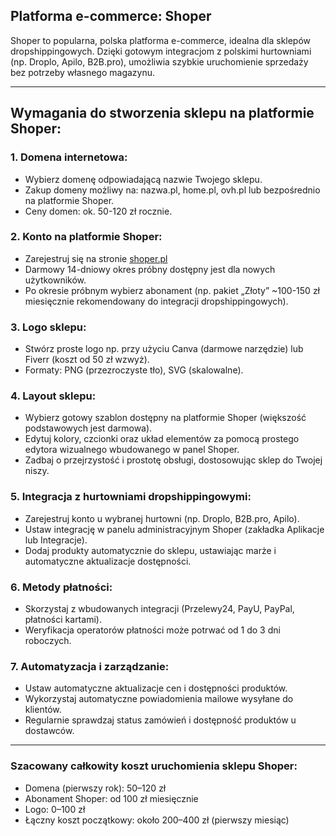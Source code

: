 ## Platforma e-commerce: Shoper

Shoper to popularna, polska platforma e-commerce, idealna dla sklepów dropshippingowych. Dzięki gotowym integracjom z polskimi hurtowniami (np. Droplo, Apilo, B2B.pro), umożliwia szybkie uruchomienie sprzedaży bez potrzeby własnego magazynu.

---

## Wymagania do stworzenia sklepu na platformie Shoper:

### 1. Domena internetowa:
- Wybierz domenę odpowiadającą nazwie Twojego sklepu.
- Zakup domeny możliwy na: nazwa.pl, home.pl, ovh.pl lub bezpośrednio na platformie Shoper.
- Ceny domen: ok. 50-120 zł rocznie.

### 2. Konto na platformie Shoper:
- Zarejestruj się na stronie [shoper.pl](https://www.shoper.pl)
- Darmowy 14-dniowy okres próbny dostępny jest dla nowych użytkowników.
- Po okresie próbnym wybierz abonament (np. pakiet „Złoty” ~100-150 zł miesięcznie rekomendowany do integracji dropshippingowych).

### 3. Logo sklepu:
- Stwórz proste logo np. przy użyciu Canva (darmowe narzędzie) lub Fiverr (koszt od 50 zł wzwyż).
- Formaty: PNG (przezroczyste tło), SVG (skalowalne).

### 4. Layout sklepu:
- Wybierz gotowy szablon dostępny na platformie Shoper (większość podstawowych jest darmowa).
- Edytuj kolory, czcionki oraz układ elementów za pomocą prostego edytora wizualnego wbudowanego w panel Shoper.
- Zadbaj o przejrzystość i prostotę obsługi, dostosowując sklep do Twojej niszy.

### 5. Integracja z hurtowniami dropshippingowymi:
- Zarejestruj konto u wybranej hurtowni (np. Droplo, B2B.pro, Apilo).
- Ustaw integrację w panelu administracyjnym Shoper (zakładka Aplikacje lub Integracje).
- Dodaj produkty automatycznie do sklepu, ustawiając marże i automatyczne aktualizacje dostępności.

### 6. Metody płatności:
- Skorzystaj z wbudowanych integracji (Przelewy24, PayU, PayPal, płatności kartami).
- Weryfikacja operatorów płatności może potrwać od 1 do 3 dni roboczych.

### 7. Automatyzacja i zarządzanie:
- Ustaw automatyczne aktualizacje cen i dostępności produktów.
- Wykorzystaj automatyczne powiadomienia mailowe wysyłane do klientów.
- Regularnie sprawdzaj status zamówień i dostępność produktów u dostawców.

---

### Szacowany całkowity koszt uruchomienia sklepu Shoper:
- Domena (pierwszy rok): 50–120 zł
- Abonament Shoper: od 100 zł miesięcznie
- Logo: 0–100 zł
- Łączny koszt początkowy: około 200–400 zł (pierwszy miesiąc)